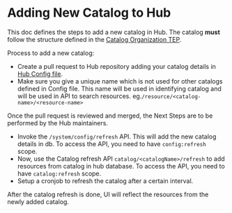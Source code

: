 # Adding New Catalog to Hub

This doc defines the steps to add a new catalog in Hub. The catalog **must** follow the structure defined in the [Catalog Organization TEP][tep].

Process to add a new catalog:

- Create a pull request to Hub repository adding your catalog details in [Hub Config file][config].
-  Make sure you give a unique name which is not used for other catalogs defined in Config file.
    This name will be used in identifying catalog and will be used in API to search resources.
 eg.`/resource/<catalog-name>/<resource-name>`
 
Once the pull request is reviewed and merged, the Next Steps are to be performed by the Hub maintainers.
    
- Invoke the `/system/config/refresh` API. This will add the new catalog details in db. To access the API, you need to have `config:refresh` scope. 
- Now, use the Catalog refresh API `catalog/<catalogName>/refresh` to add resources from catalog in hub database. To access the API, you need to have `catalog:refresh` scope.
- Setup a cronjob to refresh the catalog after a certain interval.

After the catalog refresh is done, UI will reflect the resources from the newly added catalog.

[tep]: https://github.com/tektoncd/community/blob/main/teps/0003-tekton-catalog-organization.md
[config]: https://github.com/tektoncd/hub/blob/d29cf3d2a522bc6d27357083aa0cf896ea22f242/config.yaml#L49
